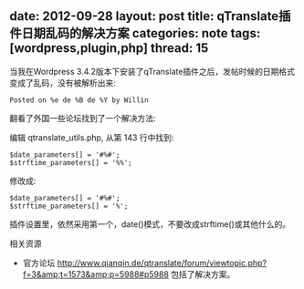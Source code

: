 date: 2012-09-28
layout: post
title: qTranslate插件日期乱码的解决方案
categories: note
tags: [wordpress,plugin,php]
thread: 15
---

当我在Wordpress 3.4.2版本下安装了qTranslate插件之后，发帖时候的日期格式变成了乱码，没有被解析出来:

	Posted on %e de %B de %Y by Willin

翻看了外国一些论坛找到了一个解决方法:

<!-- more -->

编辑 qtranslate_utils.php, 从第 143 行中找到:

	$date_parameters[] = '#%#'; 	
	$strftime_parameters[] = '%%';

修改成:

	$date_parameters[] = '#%#';
	$strftime_parameters[] = '%';

插件设置里，依然采用第一个，date()模式，不要改成strftime()或其他什么的。

相关资源

* 官方论坛 <http://www.qianqin.de/qtranslate/forum/viewtopic.php?f=3&amp;t=1573&amp;p=5988#p5988> 包括了解决方案。

